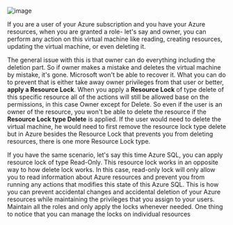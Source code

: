 ![image](https://github.com/user-attachments/assets/c78c82c2-ea23-458a-9a07-a76496aa49b6)

If you are a user of your Azure subscription and you have your Azure resources, when you are granted a role- let's say and owner, you can perform any action on this virtual machine like reading, creating resources, updating the virtual machine, or even deleting it.

The general issue with this is that owner can do everything including the deletion part. So if owner makes a mistake and deletes the virtual machine by mistake, it's gone. Microsoft won't be able to recover it. What you can do to prevent that is either take away owner privileges from that user or better, **apply a Resource Lock**.
When you apply a **Resource Lock** of type delete of this specific resource all of the actions will still be allowed base on the permissions, in this case Owner except for Delete. So even if the user is an owner of the resource, you won't be able to delete the resource if the **Resource Lock type Delete** is applied. If the user would need to delete the virtual machine, he would need to first remove the resource lock type delete but in Azure besides the Resource Lock that prevents you from deleting resources, there is one more Resource Lock type. 

If you have the same scenario, let's say this time Azure SQL, you can apply resource lock of type Read-Only. This resource lock works in an opposite way to how delete lock works. In this case, read-only lock will only allow you to read information about Azure resources and prevent you from running any actions that modifies this state of this Azure SQL. This is how you can prevent accidental changes and accidental deletion of your Azure resources while maintaining the privileges that you assign to your users. Maintain all the roles and only apply the locks whenever needed.
One thing to notice that you can manage the locks on individual resources
